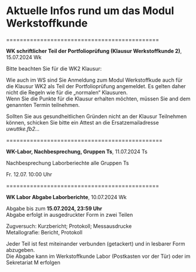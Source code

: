 # Aktuelle Infos rund um das Modul Werkstoffkunde


=============================================

**WK schriftlicher Teil der Portfolioprüfung (Klausur Werkstoffkunde 2)**, 15.07.2024 Wk

Bitte beachten Sie für die WK2 Klausur:

Wie auch im WS sind Sie Anmeldung zum Modul Werkstoffkude auch für die Klausur WK2 als Teil der Portfolioprüfung angemeldet. Es gelten daher nicht die Regeln wie für die „normalen“ Klausuren.  
Wenn Sie die Punkte für die Klausur erhalten möchten, müssen Sie and dem genannten Termin teilnehmen. 

Sollten Sie aus gesundheitlichen Gründen nicht an der Klausur Teilnehmen können, schicken Sie bitte ein Attest an die Ersatzemailadresse  	*uwuttke.fb2...*


==============================================

**WK-Labor, Nachbesprechung, Gruppen Ts**, 11.07.2024 Ts

Nachbesprechung Laborberiechte alle Gruppen Ts

Fr. 12.07. 10:00 Uhr  


=============================================

**WK Labor Abgabe Laborberichte**, 10.07.2024 Wk  


Abgabe bis zum **15.07.2024, 23:59 Uhr**  
Abgabe erfolgt in ausgedruckter Form in zwei Teilen

Zugversuch: Kurzbericht; Protokoll; Messausdrucke  
Metallografie: Bericht, Protokoll  

Jeder Teil ist fest miteinander verbunden (getackert) und in lesbarer Form abzugeben.  
Die Abgabe kann im Werkstoffkunde Labor (Postkasten vor der Tür) oder im Sekretariat M erfolgen   
